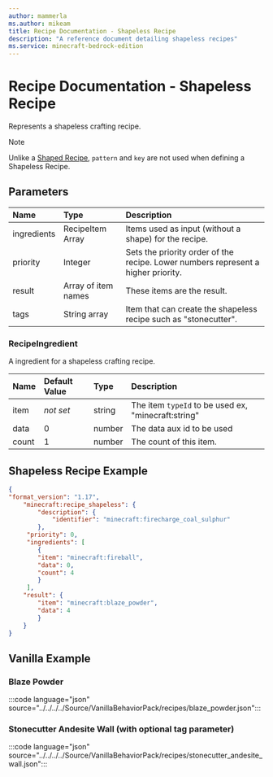 ```yaml
---
author: mammerla
ms.author: mikeam
title: Recipe Documentation - Shapeless Recipe
description: "A reference document detailing shapeless recipes"
ms.service: minecraft-bedrock-edition
---
```


# Recipe Documentation - Shapeless Recipe

Represents a shapeless crafting recipe.

> [!NOTE]
> Unlike a [Shaped Recipe](minecraftRecipe_Shaped.md), `pattern` and `key` are not used when defining a Shapeless Recipe.

## Parameters

|Name |Type |Description |
|:-----------|:-----------|:-----------|
|ingredients| RecipeItem Array |  Items used as input (without a shape) for the recipe. |
|priority| Integer| Sets the priority order of the recipe. Lower numbers represent a higher priority.|
|result| Array of item names| These items are the result. |
|tags|String array | Item that can create the shapeless recipe such as "stonecutter". |

### RecipeIngredient
A ingredient for a shapeless crafting recipe.

| Name| Default Value| Type| Description |
|:-----------|:-----------|:-----------|:-----------|
| item| *not set*| string| The item `typeId` to be used ex, "minecraft:string" |
| data| 0| number| The data aux id to be used |
| count| 1| number| The count of this item. |

## Shapeless Recipe Example

```json
{
"format_version": "1.17",
    "minecraft:recipe_shapeless": {
        "description": {
            "identifier": "minecraft:firecharge_coal_sulphur"
        },
     "priority": 0,
     "ingredients": [
        {
        "item": "minecraft:fireball",
        "data": 0,
        "count": 4
        }
     ],
    "result": {
        "item": "minecraft:blaze_powder",
        "data": 4
        }
    }
}
```

## Vanilla Example

### Blaze Powder

:::code language="json" source="../../../../Source/VanillaBehaviorPack/recipes/blaze_powder.json":::

### Stonecutter Andesite Wall (with optional tag parameter)

:::code language="json" source="../../../../Source/VanillaBehaviorPack/recipes/stonecutter_andesite_wall.json":::
